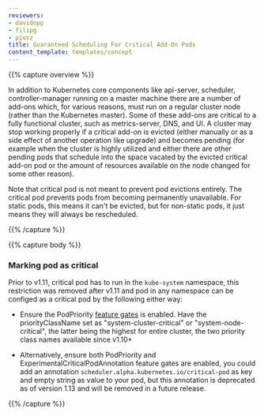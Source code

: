 ```yaml
---
reviewers:
- davidopp
- filipg
- piosz
title: Guaranteed Scheduling For Critical Add-On Pods
content_template: templates/concept
---
```


{{% capture overview %}}

In addition to Kubernetes core components like api-server, scheduler, controller-manager running on a master machine
there are a number of add-ons which, for various reasons, must run on a regular cluster node (rather than the Kubernetes master).
Some of these add-ons are critical to a fully functional cluster, such as metrics-server, DNS, and UI.
A cluster may stop working properly if a critical add-on is evicted (either manually or as a side effect of another operation like upgrade)
and becomes pending (for example when the cluster is highly utilized and either there are other pending pods that schedule into the space
vacated by the evicted critical add-on pod or the amount of resources available on the node changed for some other reason).

Note that critical pod is not meant to prevent pod evictions entirely. The critical pod prevents pods from becoming permanently unavailable.  For static pods, this means it can't be evicted, but for non-static pods, it just means they will always be rescheduled.

{{% /capture %}}


{{% capture body %}}


### Marking pod as critical

Prior to v1.11, critical pod has to run in the `kube-system` namespace, this restriction was removed after v1.11 and pod in any namespace can be configed as a critical pod by the following either way:

* Ensure the PodPriority [feature gates](https://kubernetes.io/docs/reference/command-line-tools-reference/feature-gates/) is enabled. Have the priorityClassName set as "system-cluster-critical" or "system-node-critical", the latter being the highest for entire cluster, the two priority class names available since v1.10+

* Alternatively, ensure both PodPriority and ExperimentalCriticalPodAnnotation feature gates are enabled, you could add an annotation `scheduler.alpha.kubernetes.io/critical-pod` as key and empty string as value to your pod, but this annotation is deprecated as of version 1.13 and will be removed in a future release.

{{% /capture %}}
